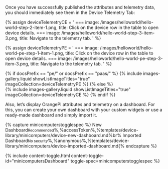 Once you have successfully published the attributes and telemetry data, you should immediately see them in the Device Telemetry Tab:

{% assign deviceTelemetryCE = '
    ===
        image: /images/helloworld/hello-world-step-2-item-1.png,
        title: Click on the device row in the table to open device details.
    ===
        image: /images/helloworld/hello-world-step-3-item-3.png,
        title: Navigate to the telemetry tab.
    '
%}

{% assign deviceTelemetryPE = '
    ===
        image: /images/helloworld/hello-world-pe-step-1-item-1.png,
        title: Click on the device row in the table to open device details.
    ===
        image: /images/helloworld/hello-world-pe-step-3-item-3.png,
        title: Navigate to the telemetry tab.
    '
%}

{% if docsPrefix == "pe/" or docsPrefix == "paas/" %}
    {% include images-gallery.liquid showListImageTitles="true" imageCollection=deviceTelemetryPE %}
{% else %}  
    {% include images-gallery.liquid showListImageTitles="true" imageCollection=deviceTelemetryCE %}
{% endif %} 

Also, let’s display OrangePI attributes and telemetry on a dashboard. For this, you can create your own dashboard with 
your custom widgets or use a ready-made dashboard and simply import it.
 
{% capture minicomputerstogglespec %}
New Dashboard<small>Recommended</small>%,%accessToken%,%templates/device-library/minicomputers/device-new-dashboard.md%br%
Imported Dashboard<small>No security</small>%,%anonymous%,%templates/device-library/minicomputers/device-imported-dashboard.md{% endcapture %}

{% include content-toggle.html content-toggle-id="minicomputersDashboard" toggle-spec=minicomputerstogglespec %}  